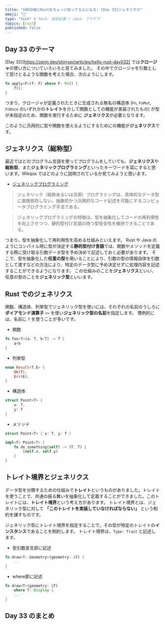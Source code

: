 ```yaml
---
title: "100日後にRustをちょっと知ってる人になる: [Day 33]ジェネリクス"
emoji: "🦀"
type: "tech" # tech: 技術記事 / idea: アイデア
topics: [rust]
published: false
---
```

## Day 33 のテーマ

[Day 32](https://zenn.dev/shinyay/articles/hello-rust-day032] では**クロージャ**の使い方についていろいろと見てみました。
その中でクロージャを引数として受けとるような関数を考えた場合、次のようにします。

```rust
fn apply<F>(f: F) where F: Fn() {
    f();
}
```

つまり、クロージャが定義されたときに生成される無名の構造体 (`Fn`, `FnMut`, `FnOnce` のいずれかの**トレイト**を介して関数としての機能が実装されたもの) が型が未指定のため、関数を実行するために **ジェネリクス**が必要となります。

このように汎用的に型や関数を使えるようにするためにの機能が**ジェネリクス**です。

## ジェネリクス（総称型）

最近ではどのプログラム言語を使ってプログラムをしていても、**ジェネリクス**や**総称型**、また**ジェネリックプログラミング**といったキーワードを耳にすると思います。Wikipia ではどのように説明されているか見てみようと思います。

- [ジェネリックプログラミング](https://ja.wikipedia.org/wiki/%E3%82%B8%E3%82%A7%E3%83%8D%E3%83%AA%E3%83%83%E3%82%AF%E3%83%97%E3%83%AD%E3%82%B0%E3%83%A9%E3%83%9F%E3%83%B3%E3%82%B0)

> ジェネリック（総称あるいは汎用）プログラミングは、具体的なデータ型に直接依存しない、抽象的かつ汎用的なコード記述を可能にするコンピュータプログラミング手法である。

> ジェネリックプログラミングの特徴は、型を抽象化してコードの再利用性を向上させつつ、静的型付け言語の持つ型安全性を維持できることである。

つまり、型を抽象化して再利用性を高める仕組みといえます。
Rust や Java のようにコンパイル時に型が決定する**静的型付け言語**では、関数やメソッドを定義する際に受け取る引数データ型を予め決めて記述しておく必要があります。
そこで、型を抽象化した**任意の型**を用いることにより、引数の型の情報自体を引数として渡すなどの方法により、特定のデータ型に予め決定せずに処理内容を記述することができるようになります。
この仕組みのことを**ジェネリクス**といい、任意の型のことを**ジェネリック型**といいます。

## Rust でのジェネリクス

関数、構造体、列挙型でジェネリック型を使いには、それぞれの名前のうしろに**ダイアモンド演算子** `<>` を使い**ジェネリック型の名前**を指定します。
慣例的には、名前に `T` を使うことが多いです。

- 関数

```rust
fn foo<T>(a: T, b:T) -> T {
    a+b
}
```

- 列挙型

```rust
enum Result<T,E> {
    Ok(T),
    Err(E),
}
```

- 構造体

```rust
struct Point<T> {
    x: T,
    y: T
}
```

- メソッド

```rust
struct Point<T> { x: T, y: T }

impl<T> Point<T> {
    fn do_something(self) -> (T, T) {
        (self.x, self.y)
    }
}
```

## トレイト境界とジェネリクス

データ型を分類するための仕組みで**トレイト**というものがありました。トレイトを使うことで、共通の振る舞いを抽象化して定義することができました。このトレイトには、**トレイト境界**という考え方があります。
トレイト境界とは、ジェネリック型に対して **「このトレイトを実装していなければならない」** という制約を課すものです。

ジェネリック型にトレイト境界を指定することで，その型が特定のトレイトの**インスタンス**であることを制約します。
トレイト境界は、`Type: Trait` と記述します。

- 型引数宣言部に記述

```rust
fn draw<T: Geometry>(geometry: &T) {
    ...
}
```

- where節に記述

```rust
fn draw<T>(geometry: &T)
    where T: Display {
    ...
}
```

## Day 33 のまとめ
